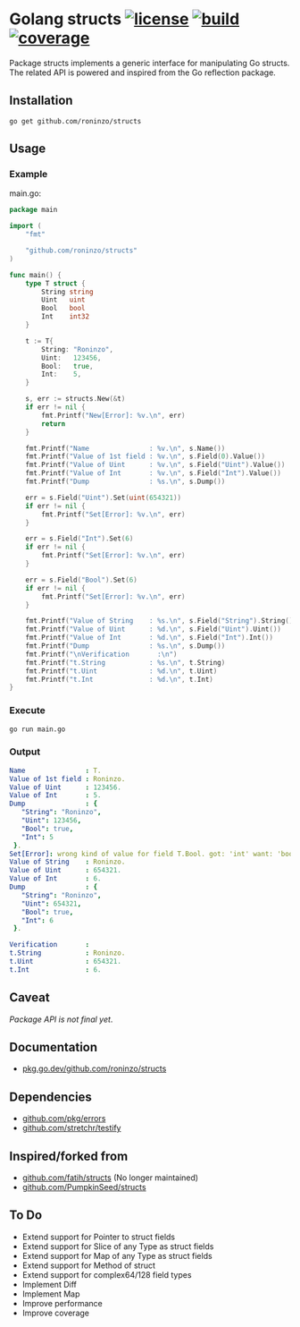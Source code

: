 Golang structs
[![license](https://img.shields.io/badge/license-MIT-green "The MIT License (MIT)")](LICENSE)
[![build](https://img.shields.io/badge/build-passing-green "Go build status")](structs.go)
[![coverage](https://img.shields.io/badge/coverage-85%25-yellowgreen?logo=codecov "Unit tests coverage")](structs_test.go) 
=======

Package structs implements a generic interface for manipulating Go structs.
The related API is powered and inspired from the Go reflection package.

## Installation

```
go get github.com/roninzo/structs
```

## Usage

### Example

main.go:
```go
package main

import (
	"fmt"

	"github.com/roninzo/structs"
)

func main() {
	type T struct {
		String string
		Uint   uint
		Bool   bool
		Int    int32
	}

	t := T{
		String: "Roninzo",
		Uint:   123456,
		Bool:   true,
		Int:    5,
	}

	s, err := structs.New(&t)
	if err != nil {
		fmt.Printf("New[Error]: %v.\n", err)
		return
	}

	fmt.Printf("Name               : %v.\n", s.Name())
	fmt.Printf("Value of 1st field : %v.\n", s.Field(0).Value())
	fmt.Printf("Value of Uint      : %v.\n", s.Field("Uint").Value())
	fmt.Printf("Value of Int       : %v.\n", s.Field("Int").Value())
	fmt.Printf("Dump               : %s.\n", s.Dump())

	err = s.Field("Uint").Set(uint(654321))
	if err != nil {
		fmt.Printf("Set[Error]: %v.\n", err)
	}

	err = s.Field("Int").Set(6)
	if err != nil {
		fmt.Printf("Set[Error]: %v.\n", err)
	}

	err = s.Field("Bool").Set(6)
	if err != nil {
		fmt.Printf("Set[Error]: %v.\n", err)
	}

	fmt.Printf("Value of String    : %s.\n", s.Field("String").String()) // syntax for %s verb
	fmt.Printf("Value of Uint      : %d.\n", s.Field("Uint").Uint())     // syntax for %d verb
	fmt.Printf("Value of Int       : %d.\n", s.Field("Int").Int())       // syntax for %d verb
	fmt.Printf("Dump               : %s.\n", s.Dump())
	fmt.Printf("\nVerification       :\n")
	fmt.Printf("t.String           : %s.\n", t.String)
	fmt.Printf("t.Uint             : %d.\n", t.Uint)
	fmt.Printf("t.Int              : %d.\n", t.Int)
}
```

### Execute

```bash
go run main.go
```

### Output

```yaml
Name               : T.
Value of 1st field : Roninzo.
Value of Uint      : 123456.
Value of Int       : 5.
Dump               : {
   "String": "Roninzo",
   "Uint": 123456,
   "Bool": true,
   "Int": 5
 }.
Set[Error]: wrong kind of value for field T.Bool. got: 'int' want: 'bool'.
Value of String    : Roninzo.
Value of Uint      : 654321.
Value of Int       : 6.
Dump               : {
   "String": "Roninzo",
   "Uint": 654321,
   "Bool": true,
   "Int": 6
 }.

Verification       :
t.String           : Roninzo.
t.Uint             : 654321.
t.Int              : 6.
```

## Caveat

*Package API is not final yet*.


## Documentation

- [pkg.go.dev/github.com/roninzo/structs](https://pkg.go.dev/github.com/roninzo/structs)


<!-- 
## Coverage

### Unit Tests

```
ok  	github.com/roninzo/structs	0.336s	coverage: 78.7% of statements
```

### Benchmarks

```
BenchmarkContains-4           	  254612	      4168   ns/op	    1872 B/op	      35 allocs/op
BenchmarkCompareEqual-4       	 3544616	       337.5 ns/op	      32 B/op	       2 allocs/op
BenchmarkCompareNotEqual-4    	 3569827	       336.9 ns/op	      32 B/op	       2 allocs/op
BenchmarkIndex-4              	  331239	      3682   ns/op	    1872 B/op	      35 allocs/op
BenchmarkFieldNameByValue-4   	  296122	      3624   ns/op	    1872 B/op	      35 allocs/op
BenchmarkReplace-4            	  157482	      7606   ns/op	    1920 B/op	      25 allocs/op
BenchmarkMap-4                	 1000000	      1550   ns/op	     672 B/op	      15 allocs/op
PASS
coverage: 27.0% of statements
ok  	github.com/roninzo/structs	10.581s
```
 -->

## Dependencies

- [github.com/pkg/errors](https://github.com/pkg/errors)
- [github.com/stretchr/testify](https://github.com/stretchr/testify)


## Inspired/forked from

- [github.com/fatih/structs](https://github.com/fatih/structs) (No longer maintained)
- [github.com/PumpkinSeed/structs](https://github.com/PumpkinSeed/structs)
<!-- 
- https://go101.org/article/reflection.html
- [github.com/hvoecking/10772475](https://gist.github.com/hvoecking/10772475)
- [github.com/Ompluscator/dynamic-struct](https://github.com/Ompluscator/dynamic-struct)
- [github.com/r3labs/diff](https://github.com/r3labs/diff)
- [github.com/vdobler/ht/blob/populate](https://github.com/vdobler/ht/blob/master/populate/populate.go)
- [github.com/gookit/config](https://github.com/gookit/config)
- https://stackoverflow.com/questions/24348184/get-pointer-to-value-using-reflection
- https://github.com/jmhodges/copyfighter
- https://github.com/geraldywy/go-refcheck
 -->

## To Do
- Extend support for Pointer to struct fields  
- Extend support for Slice of any Type as struct fields  
- Extend support for Map of any Type as struct fields  
- Extend support for Method of struct  
- Extend support for complex64/128 field types
- Implement Diff 
- Implement Map
- Improve performance
- Improve coverage
